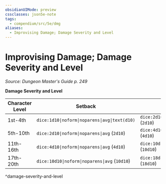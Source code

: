 ```yaml
---
obsidianUIMode: preview
cssclasses: json5e-note
tags:
  - compendium/src/5e/dmg
aliases:
  - Improvising Damage; Damage Severity and Level
---
```

# Improvising Damage; Damage Severity and Level
*Source: Dungeon Master's Guide p. 249* 

**Damage Severity and Level**

| Character Level | Setback | Dangerous | Deadly |
|-----------------|---------|-----------|--------|
| 1st-4th | `dice:1d10\|noform\|noparens\|avg\|text(d10)` | `dice:2d10\|noform\|noparens\|avg` (`2d10`) | `dice:4d10\|noform\|noparens\|avg` (`4d10`) |
| 5th-10th | `dice:2d10\|noform\|noparens\|avg` (`2d10`) | `dice:4d10\|noform\|noparens\|avg` (`4d10`) | `dice:10d10\|noform\|noparens\|avg` (`10d10`) |
| 11th-16th | `dice:4d10\|noform\|noparens\|avg` (`4d10`) | `dice:10d10\|noform\|noparens\|avg` (`10d10`) | `dice:18d10\|noform\|noparens\|avg` (`18d10`) |
| 17th-20th | `dice:10d10\|noform\|noparens\|avg` (`10d10`) | `dice:18d10\|noform\|noparens\|avg` (`18d10`) | `dice:24d10\|noform\|noparens\|avg` (`24d10`) |
^damage-severity-and-level
